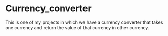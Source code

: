 # Currency_converter
This is one of my projects in which we have a currency converter that takes one currency and return the value of that currency in other currency.
